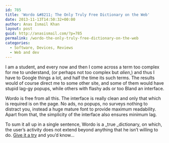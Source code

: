 ```yaml
---
id: 785
title: 'Wordo &#8211; The Only Truly Free Dictionary on the Web'
date: 2013-11-13T14:50:32+00:00
author: Anas Ismail Khan
layout: post
guid: http://anasismail.com/?p=785
permalink: /wordo-the-only-truly-free-dictionary-on-the-web
categories:
  - Software, Devices, Reviews
  - Web and dev
---
```

I am a student, and every now and then I come across a term too complex for me to understand, (or perhaps not too complex but _alien_,) and thus I have to Google things a lot, and half the time its such terms. The results would of course direct me to some other site, and some of them would have stupid lag-gy popups, while others with flashy ads or too Bland an interface.

Wordo is free from all this. The interface is really clean and only that which is required is on the page. No ads, no popups, no surveys nothing to distract you, instead a huge mature font to provide maximum readability. Apart from that, the simplicity of the interface also ensures minimum lag.

To sum it all up in a single sentence, Wordo is a _true _dictionary, on which, the user&#8217;s activity does not extend beyond anything that he isn&#8217;t willing to do. [Give it a try](http://wordo.co) and you&#8217;d know&#8230;